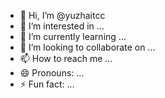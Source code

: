 - 👋 Hi, I’m @yuzhaitcc
- 👀 I’m interested in ...
- 🌱 I’m currently learning ...
- 💞️ I’m looking to collaborate on ...
- 📫 How to reach me ...
- 😄 Pronouns: ...
- ⚡ Fun fact: ...

<!---
yuzhaitcc/yuzhaitcc is a ✨ special ✨ repository because its `README.md` (this file) appears on your GitHub profile.
You can click the Preview link to take a look at your changes.
--->
